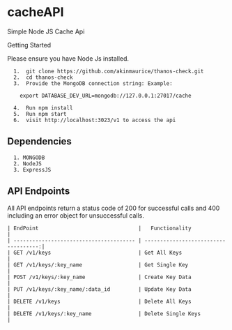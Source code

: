 # cacheAPI

Simple Node JS Cache Api

Getting Started

Please ensure you have Node Js installed.

```
  1.  git clone https://github.com/akinmaurice/thanos-check.git
  2.  cd thanos-check
  3.  Provide the MongoDB connection string: Example:

    export DATABASE_DEV_URL=mongodb://127.0.0.1:27017/cache

  4.  Run npm install
  5.  Run npm start
  6.  visit http://localhost:3023/v1 to access the api
```


## Dependencies
```
  1. MONGODB
  2. NodeJS
  3. ExpressJS
```

## API Endpoints

All API endpoints return a status code of 200 for successful calls and 400 including an error object for unsuccessful calls.

```
| EndPoint                                |   Functionality                      |
| --------------------------------------- | ------------------------------------:|
| GET /v1/keys                            | Get All Keys                         |
| GET /v1/keys/:key_name                  | Get Single Key                       |
| POST /v1/keys/:key_name                 | Create Key Data                      |
| PUT /v1/keys/:key_name/:data_id         | Update Key Data                      |
| DELETE /v1/keys                         | Delete All Keys                      |
| DELETE /v1/keys/:key_name               | Delete Single Keys                   |
```
